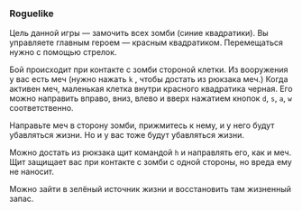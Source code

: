 ### Roguelike

Цель данной игры &mdash; замочить всех зомби (синие квадратики). Вы управляете главным героем &mdash; красным квадратиком. Перемещаться нужно с помощью стрелок.

Бой происходит при контакте с зомби стороной клетки. Из вооружения у вас есть меч (нужно нажать ``k`` , чтобы достать из рюкзака меч.) Когда активен меч, маленькая клетка внутри красного квадратика черная.
Его можно направить вправо, вниз, влево и вверх нажатием кнопок ``d``, ``s``, ``a``, ``w`` соответственно.

Направьте меч в сторону зомби, прижмитесь к нему, и у него будут убавляться жизни. Но и у вас тоже будут убавляться жизни.

Можно достать из рюкзака щит командой ``h`` и направлять его, как и меч. Щит защищает вас при контакте с зомби с одной стороны, но вреда ему не наносит.

Можно зайти в зелёный источник жизни и восстановить там жизненный запас.